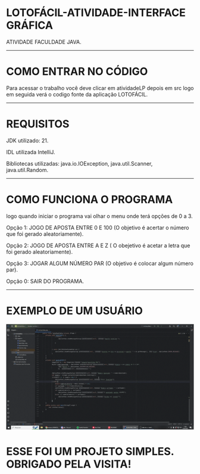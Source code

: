 # LOTOFÁCIL-ATIVIDADE-INTERFACE GRÁFICA
ATIVIDADE FACULDADE JAVA.  

-------------------------------------------------------------
# COMO ENTRAR NO CÓDIGO 
Para acessar o trabalho você deve clicar em atividadeLP depois em src logo em seguida verá o codigo fonte da aplicação LOTOFÁCIL.  

-------------------------------------------------------------
# REQUISITOS 
JDK utilizado: 21.  

IDL utilizada IntelliJ.  

Bibliotecas utilizadas: java.io.IOException, java.util.Scanner, java.util.Random.  

-------------------------------------------------------------
# COMO FUNCIONA O PROGRAMA
logo quando iniciar o programa vai olhar o menu onde terá opções de 0 a 3.  

Opção 1: JOGO DE APOSTA ENTRE 0 E 100 (O objetivo é acertar o número que foi gerado aleatoriamente).  

Opção 2: JOGO DE APOSTA ENTRE A E Z ( O obejetivo é acetar a letra que foi gerado aleatoriamente).  

Opção 3: JOGAR ALGUM NÚMERO PAR (O objetivo é colocar algum número par).  

Opção 0: SAIR DO PROGRAMA.

-------------------------------------------------------------
# EXEMPLO DE UM USUÁRIO

<img src="lotofaciltela/src/apresentação.gif">

# ESSE FOI UM PROJETO SIMPLES. OBRIGADO PELA VISITA!
